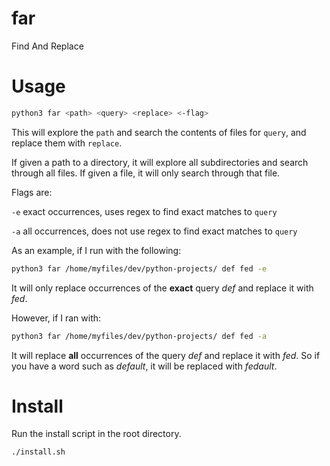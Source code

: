 # far
Find And Replace

# Usage
```bash
python3 far <path> <query> <replace> <-flag>
```

This will explore the `path` and search the contents of files for `query`, and replace them with `replace`.

If given a path to a directory, it will explore all subdirectories and search through all files. If given a file, it will only search through that file.

Flags are:

`-e` exact occurrences, uses regex to find exact matches to `query`

`-a` all occurrences, does not use regex to find exact matches to `query`

As an example, if I run with the following:

```bash
python3 far /home/myfiles/dev/python-projects/ def fed -e
```

It will only replace occurrences of the **exact** query _def_ and replace it with _fed_.

However, if I ran with:

```bash
python3 far /home/myfiles/dev/python-projects/ def fed -a
```

It will replace **all** occurrences of the query _def_ and replace it with _fed_. So if you have a word such as _default_, it will be replaced with _fedault_.

# Install
Run the install script in the root directory.

```bash
./install.sh
```
